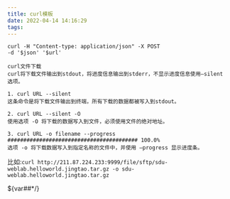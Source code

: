 ```yaml
---
title: curl模板
date: 2022-04-14 14:16:29
tags:
---
```




```shell
curl -H "Content-type: application/json" -X POST 
-d '$json' '$url'
```

```shell
curl文件下载
curl将下载文件输出到stdout，将进度信息输出到stderr，不显示进度信息使用–silent 选项。

1. curl URL --silent
这条命令是将下载文件输出到终端，所有下载的数据都被写入到stdout。

2. curl URL --silent -O
使用选项 -O 将下载的数据写入到文件，必须使用文件的绝对地址。

3. curl URL -o filename --progress
######################################### 100.0%
选项 -o 将下载数据写入到指定名称的文件中，并使用 –progress 显示进度条。
```



比如:`curl http://211.87.224.233:9999/file/sftp/sdu-weblab.helloworld.jingtao.tar.gz -o sdu-weblab.helloworld.jingtao.tar.gz  `



${var##*/}
